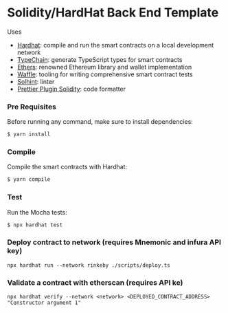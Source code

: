 # Solidity/HardHat Back End Template

Uses

- [Hardhat](https://github.com/nomiclabs/hardhat): compile and run the smart contracts on a local development network
- [TypeChain](https://github.com/ethereum-ts/TypeChain): generate TypeScript types for smart contracts
- [Ethers](https://github.com/ethers-io/ethers.js/): renowned Ethereum library and wallet implementation
- [Waffle](https://github.com/EthWorks/Waffle): tooling for writing comprehensive smart contract tests
- [Solhint](https://github.com/protofire/solhint): linter
- [Prettier Plugin Solidity](https://github.com/prettier-solidity/prettier-plugin-solidity): code formatter

### Pre Requisites

Before running any command, make sure to install dependencies:

```sh
$ yarn install
```

### Compile

Compile the smart contracts with Hardhat:

```sh
$ yarn compile
```

### Test

Run the Mocha tests:

```sh
$ npx hardhat test
```

### Deploy contract to network (requires Mnemonic and infura API key)

```
npx hardhat run --network rinkeby ./scripts/deploy.ts
```

### Validate a contract with etherscan (requires API ke)

```
npx hardhat verify --network <network> <DEPLOYED_CONTRACT_ADDRESS> "Constructor argument 1"
```
